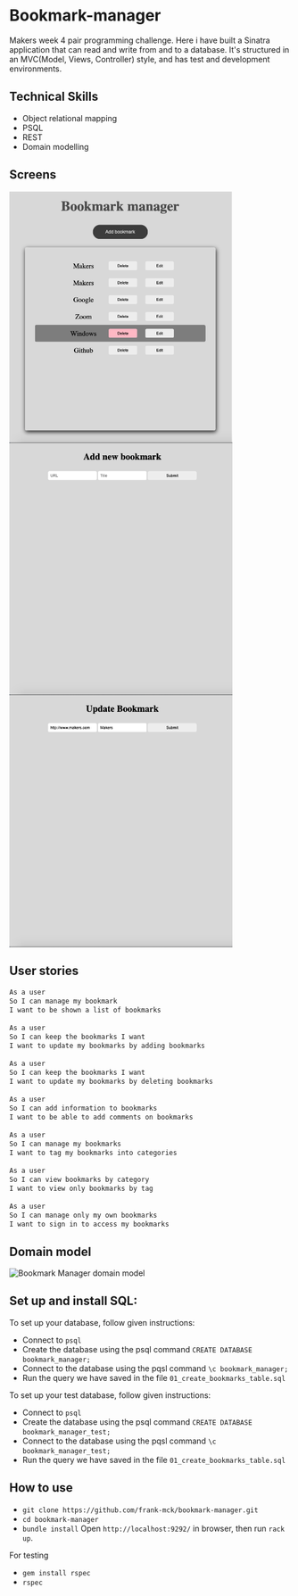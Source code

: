 # Bookmark-manager

Makers week 4 pair programming challenge. Here i have built a Sinatra application that can read and write from and to a database. It's structured in an MVC(Model, Views, Controller) style, and has test and development environments.

## Technical Skills 

- Object relational mapping
- PSQL
- REST
- Domain modelling

## Screens

<img alt ='bookmark first page' src ="https://raw.githubusercontent.com/frank-mck/bookmark-manager/main/img/Screenshot%202021-06-19%20at%2013.21.44.png" width="400px" style="display: block;" />
<img alt ='bookmark first page' src ="https://raw.githubusercontent.com/frank-mck/bookmark-manager/main/img/Screenshot%202021-06-19%20at%2013.22.07.png" width="400px" style="display: block;" />
<img alt ='bookmark first page' src ="https://raw.githubusercontent.com/frank-mck/bookmark-manager/main/img/Screenshot%202021-06-19%20at%2013.22.22.png" width="400px" style="display: block;" />

## User stories
```
As a user
So I can manage my bookmark
I want to be shown a list of bookmarks

As a user
So I can keep the bookmarks I want
I want to update my bookmarks by adding bookmarks

As a user
So I can keep the bookmarks I want
I want to update my bookmarks by deleting bookmarks

As a user
So I can add information to bookmarks
I want to be able to add comments on bookmarks

As a user
So I can manage my bookmarks
I want to tag my bookmarks into categories

As a user 
So I can view bookmarks by category
I want to view only bookmarks by tag

As a user
So I can manage only my own bookmarks
I want to sign in to access my bookmarks
```

## Domain model

![Bookmark Manager domain model](../images/bookmark_manager_1.png)

## Set up and install SQL:

To set up your database, follow given instructions:

- Connect to `psql`
- Create the database using the psql command `CREATE DATABASE bookmark_manager;`
- Connect to the database using the pqsl command `\c bookmark_manager;`
- Run the query we have saved in the file `01_create_bookmarks_table.sql`

 To set up your test database, follow given instructions:

- Connect to `psql`
- Create the database using the psql command `CREATE DATABASE bookmark_manager_test;`
- Connect to the database using the pqsl command `\c bookmark_manager_test;`
- Run the query we have saved in the file `01_create_bookmarks_table.sql`

## How to use

- `git clone https://github.com/frank-mck/bookmark-manager.git`
- `cd bookmark-manager`
- `bundle install`
Open `http://localhost:9292/` in browser, then run `rack up`.

For testing 
- `gem install rspec`
- `rspec`

